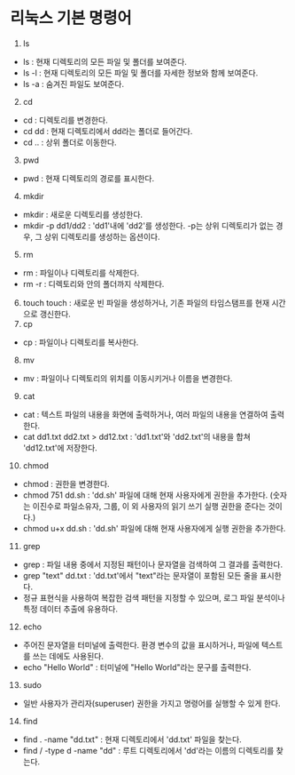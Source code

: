 # 리눅스 기본 명령어
1. ls
- ls : 현재 디렉토리의 모든 파일 및 폴더를 보여준다.
- ls -l : 현재 디렉토리의 모든 파일 및 폴더를 자세한 정보와 함께 보여준다.
- ls -a : 숨겨진 파일도 보여준다.
2. cd
- cd : 디렉토리를 변경한다.
- cd dd : 현재 디렉토리에서 dd라는 폴더로 들어간다.
- cd .. : 상위 폴더로 이동한다.
3. pwd
- pwd : 현재 디렉토리의 경로를 표시한다.
4. mkdir
- mkdir : 새로운 디렉토리를 생성한다.
- mkdir -p dd1/dd2 : 'dd1'내에 'dd2'를 생성한다. -p는 상위 디렉토리가 없는 경우, 그 상위 디렉토리를 생성하는 옵션이다.
5. rm
- rm : 파일이나 디렉토리를 삭제한다.
- rm -r : 디렉토리와 안의 폴더까지 삭제한다.
6. touch
touch : 새로운 빈 파일을 생성하거나, 기존 파일의 타임스탬프를 현재 시간으로 갱신한다.
7. cp
- cp : 파일이나 디렉토리를 복사한다.
8. mv
- mv : 파일이나 디렉토리의 위치를 이동시키거나 이름을 변경한다.
9. cat
- cat : 텍스트 파일의 내용을 화면에 출력하거나, 여러 파일의 내용을 연결하여 출력한다.
- cat dd1.txt dd2.txt > dd12.txt : 'dd1.txt'와 'dd2.txt'의 내용을 합쳐 'dd12.txt'에 저장한다.
10. chmod
- chmod : 권한을 변경한다.
- chmod 751 dd.sh : 'dd.sh' 파일에 대해 현재 사용자에게 권한을 추가한다. (숫자는 이진수로 파일소유자, 그룹, 이 외 사용자의 읽기 쓰기 실행 권한을 준다는 것이다.)
- chmod u+x dd.sh : 'dd.sh' 파일에 대해 현재 사용자에게 실행 권한을 추가한다.
11. grep
- grep : 파일 내용 중에서 지정된 패턴이나 문자열을 검색하여 그 결과를 출력한다.
- grep "text" dd.txt : 'dd.txt'에서 "text"라는 문자열이 포함된 모든 줄을 표시한다.
- 정규 표현식을 사용하여 복잡한 검색 패턴을 지정할 수 있으며, 로그 파일 분석이나 특정 데이터 추출에 유용하다.
12. echo
- 주어진 문자열을 터미널에 출력한다. 환경 변수의 값을 표시하거나, 파일에 텍스트를 쓰는 데에도 사용된다.
- echo "Hello World" : 터미널에 "Hello World"라는 문구를 출력한다.
13. sudo
- 일반 사용자가 관리자(superuser) 권한을 가지고 명령어를 실행할 수 있게 한다.
14. find
- find . -name "dd.txt" : 현재 디렉토리에서 'dd.txt' 파일을 찾는다.
- find / -type d -name "dd" : 루트 디렉토리에서 'dd'라는 이름의 디렉토리를 찾는다.
